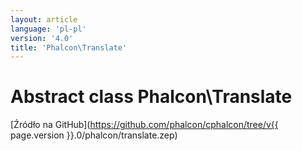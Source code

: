 ```yaml
---
layout: article
language: 'pl-pl'
version: '4.0'
title: 'Phalcon\Translate'
---
```

# Abstract class **Phalcon\Translate**

[Źródło na GitHub](https://github.com/phalcon/cphalcon/tree/v{{ page.version }}.0/phalcon/translate.zep)